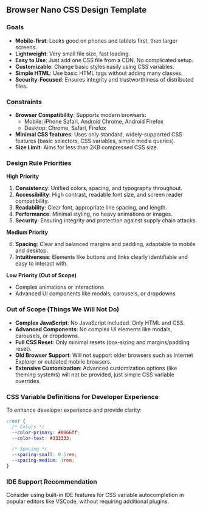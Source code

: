## Browser Nano CSS Design Template

### Goals

- **Mobile-first**: Looks good on phones and tablets first, then larger screens.
- **Lightweight**: Very small file size, fast loading.
- **Easy to Use**: Just add one CSS file from a CDN. No complicated setup.
- **Customizable**: Change basic styles easily using CSS variables.
- **Simple HTML**: Use basic HTML tags without adding many classes.
- **Security-Focused**: Ensures integrity and trustworthiness of distributed files.

### Constraints

- **Browser Compatibility**: Supports modern browsers:
  - Mobile: iPhone Safari, Android Chrome, Android Firefox
  - Desktop: Chrome, Safari, Firefox
- **Minimal CSS features**: Uses only standard, widely-supported CSS features (basic selectors, CSS variables, simple media queries).
- **Size Limit**: Aims for less than 2KB compressed CSS size.

### Design Rule Priorities

**High Priority**

1. **Consistency**: Unified colors, spacing, and typography throughout.
2. **Accessibility**: High contrast, readable font size, and screen reader compatibility.
3. **Readability**: Clear font, appropriate line spacing, and length.
4. **Performance**: Minimal styling, no heavy animations or images.
5. **Security**: Ensuring integrity and protection against supply chain attacks.

**Medium Priority**

6. **Spacing**: Clear and balanced margins and padding, adaptable to mobile and desktop.
7. **Intuitiveness**: Elements like buttons and links clearly identifiable and easy to interact with.

**Low Priority (Out of Scope)**

- Complex animations or interactions
- Advanced UI components like modals, carousels, or dropdowns

### Out of Scope (Things We Will Not Do)

- **Complex JavaScript**: No JavaScript included. Only HTML and CSS.
- **Advanced Components**: No complex UI elements like modals, carousels, or dropdowns.
- **Full CSS Reset**: Only minimal resets (box-sizing and margins/padding reset).
- **Old Browser Support**: Will not support older browsers such as Internet Explorer or outdated mobile browsers.
- **Extensive Customization**: Advanced customization options (like theming systems) will not be provided, just simple CSS variable overrides.

### CSS Variable Definitions for Developer Experience

To enhance developer experience and provide clarity:

```css
:root {
  /* Colors */
  --color-primary: #0066ff;
  --color-text: #333333;

  /* Spacing */
  --spacing-small: 0.5rem;
  --spacing-medium: 1rem;
}
```

### IDE Support Recommendation

Consider using built-in IDE features for CSS variable autocompletion in popular editors like VSCode, without requiring additional plugins.
